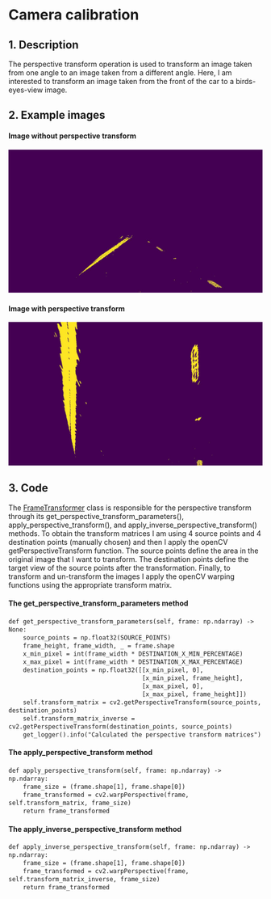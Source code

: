 # Camera calibration

## 1. Description

The perspective transform operation is used to transform an image taken from one angle
to an image taken from a different angle. Here, I am interested to transform an image 
taken from the front of the car to a birds-eyes-view image. 

## 2. Example images

#### Image without perspective transform
![No perspective transform](../output_images/no_perspective_transform.jpg)

#### Image with perspective transform
![No perspective transform](../output_images/perspective_transform.jpg)

## 3. Code

The [FrameTransformer](../src/domain/frame_transformer.py) class is responsible for the perspective transform through 
its get_perspective_transform_parameters(), apply_perspective_transform(), and apply_inverse_perspective_transform() 
methods. To obtain the transform matrices I am using 4 source points and 4 destination points (manually chosen) and then
I apply the openCV getPerspectiveTransform function. The source points define the area in the original image that I want
to transform. The destination points define the target view of the source points after the transformation. 
Finally, to transform and un-transform the images I apply the openCV warping functions using the appropriate transform matrix.

#### The get_perspective_transform_parameters method

    def get_perspective_transform_parameters(self, frame: np.ndarray) -> None:
        source_points = np.float32(SOURCE_POINTS)
        frame_height, frame_width, _ = frame.shape
        x_min_pixel = int(frame_width * DESTINATION_X_MIN_PERCENTAGE)
        x_max_pixel = int(frame_width * DESTINATION_X_MAX_PERCENTAGE)
        destination_points = np.float32([[x_min_pixel, 0],
                                         [x_min_pixel, frame_height],
                                         [x_max_pixel, 0],
                                         [x_max_pixel, frame_height]])
        self.transform_matrix = cv2.getPerspectiveTransform(source_points, destination_points)
        self.transform_matrix_inverse = cv2.getPerspectiveTransform(destination_points, source_points)
        get_logger().info("Calculated the perspective transform matrices")

#### The apply_perspective_transform method

    def apply_perspective_transform(self, frame: np.ndarray) -> np.ndarray:
        frame_size = (frame.shape[1], frame.shape[0])
        frame_transformed = cv2.warpPerspective(frame, self.transform_matrix, frame_size)
        return frame_transformed

#### The apply_inverse_perspective_transform method

    def apply_inverse_perspective_transform(self, frame: np.ndarray) -> np.ndarray:
        frame_size = (frame.shape[1], frame.shape[0])
        frame_transformed = cv2.warpPerspective(frame, self.transform_matrix_inverse, frame_size)
        return frame_transformed